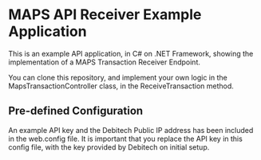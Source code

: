 # MAPS API Receiver Example Application
This is an example API application, in C# on .NET Framework, showing the implementation of a MAPS Transaction Receiver Endpoint.

You can clone this repository, and implement your own logic in the MapsTransactionController class, in the ReceiveTransaction method.

## Pre-defined Configuration

An example API key and the Debitech Public IP address has been included in the web.config file. It is important that you replace the API key in this config file, with the key provided by Debitech on initial setup.

